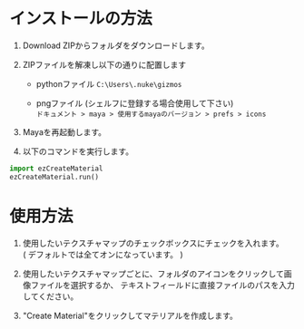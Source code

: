 インストールの方法
==========================

1. Download ZIPからフォルダをダウンロードします。

2. ZIPファイルを解凍し以下の通りに配置します
    * pythonファイル
`C:\Users\.nuke\gizmos`  

    * pngファイル (シェルフに登録する場合使用して下さい)  
`ドキュメント > maya > 使用するmayaのバージョン > prefs > icons`

3. Mayaを再起動します。

4. 以下のコマンドを実行します。  
```py
import ezCreateMaterial
ezCreateMaterial.run()
```



使用方法
==========================

1. 使用したいテクスチャマップのチェックボックスにチェックを入れます。  
( デフォルトでは全てオンになっています。 )

2. 使用したいテクスチャマップごとに、フォルダのアイコンをクリックして画像ファイルを選択するか、
テキストフィールドに直接ファイルのパスを入力してください。  

3. "Create Material"をクリックしてマテリアルを作成します。
